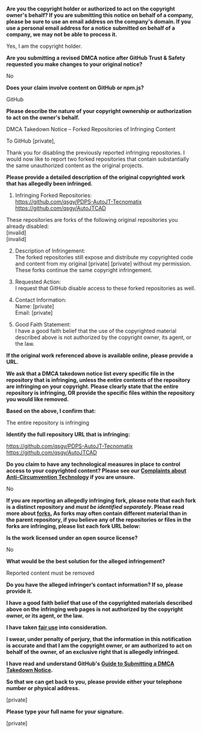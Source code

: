 **Are you the copyright holder or authorized to act on the copyright owner's behalf? If you are submitting this notice on behalf of a company, please be sure to use an email address on the company's domain. If you use a personal email address for a notice submitted on behalf of a company, we may not be able to process it.**

Yes, I am the copyright holder.

**Are you submitting a revised DMCA notice after GitHub Trust & Safety requested you make changes to your original notice?**

No

**Does your claim involve content on GitHub or npm.js?**

GitHub

**Please describe the nature of your copyright ownership or authorization to act on the owner's behalf.**

DMCA Takedown Notice – Forked Repositories of Infringing Content

To GitHub [private],

Thank you for disabling the previously reported infringing repositories. I would now like to report two forked repositories that contain substantially the same unauthorized content as the original projects.

**Please provide a detailed description of the original copyrighted work that has allegedly been infringed.**

1. Infringing Forked Repositories:  
https://github.com/qsgy/PDPS-AutoJT-Tecnomatix  
https://github.com/qsgy/AutoJTCAD

These repositories are forks of the following original repositories you already disabled:  
[invalid]  
[invalid]  

2. Description of Infringement:  
The forked repositories still expose and distribute my copyrighted code and content from my original [private] [private] without my permission. These forks continue the same copyright infringement.

3. Requested Action:  
I request that GitHub disable access to these forked repositories as well.

4. Contact Information:  
Name: [private]  
Email: [private]  

5. Good Faith Statement:  
I have a good faith belief that the use of the copyrighted material described above is not authorized by the copyright owner, its agent, or the law.

**If the original work referenced above is available online, please provide a URL.**

**We ask that a DMCA takedown notice list every specific file in the repository that is infringing, unless the entire contents of the repository are infringing on your copyright. Please clearly state that the entire repository is infringing, OR provide the specific files within the repository you would like removed.**

**Based on the above, I confirm that:**

The entire repository is infringing

**Identify the full repository URL that is infringing:**

https://github.com/qsgy/PDPS-AutoJT-Tecnomatix  
https://github.com/qsgy/AutoJTCAD

**Do you claim to have any technological measures in place to control access to your copyrighted content? Please see our <a href="https://docs.github.com/articles/guide-to-submitting-a-dmca-takedown-notice#complaints-about-anti-circumvention-technology">Complaints about Anti-Circumvention Technology</a> if you are unsure.**

No

**If you are reporting an allegedly infringing fork, please note that each fork is a distinct repository and <i>must be identified separately</i>. Please read more about <a href="https://docs.github.com/articles/dmca-takedown-policy#b-what-about-forks-or-whats-a-fork">forks.</a> As forks may often contain different material than in the parent repository, if you believe any of the repositories or files in the forks are infringing, please list each fork URL below:**

**Is the work licensed under an open source license?**

No

**What would be the best solution for the alleged infringement?**

Reported content must be removed

**Do you have the alleged infringer’s contact information? If so, please provide it.**

**I have a good faith belief that use of the copyrighted materials described above on the infringing web pages is not authorized by the copyright owner, or its agent, or the law.**

**I have taken <a href="https://www.lumendatabase.org/topics/22">fair use</a> into consideration.**

**I swear, under penalty of perjury, that the information in this notification is accurate and that I am the copyright owner, or am authorized to act on behalf of the owner, of an exclusive right that is allegedly infringed.**

**I have read and understand GitHub's <a href="https://docs.github.com/articles/guide-to-submitting-a-dmca-takedown-notice/">Guide to Submitting a DMCA Takedown Notice</a>.**

**So that we can get back to you, please provide either your telephone number or physical address.**

[private]

**Please type your full name for your signature.**

[private]
